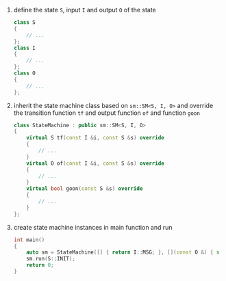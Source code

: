 1. define the state `S`, input `I` and output `O` of the state

   ```c++
   class S
   {
       // ...
   };
   class I
   {
       // ...
   };
   class O
   {
       // ...
   };
   ```

2. inherit the state machine class based on `sm::SM<S, I, O>` and override the transition function `tf` and output function `of` and function `goon`

   ```c++
   class StateMachine : public sm::SM<S, I, O>
   {
       virtual S tf(const I &i, const S &s) override
       {
           // ...
       }
       virtual O of(const I &i, const S &s) override
       {
           // ...
       }
       virtual bool goon(const S &s) override
       {
           // ...
       }
   };
   ```

3. create state machine instances in main function and run

   ```c++
   int main()
   {
       auto sm = StateMachine([] { return I::MSG; }, [](const O &) { std::cout << "ok" << std::endl; });
       sm.run(S::INIT);
       return 0;
   }
   ```
